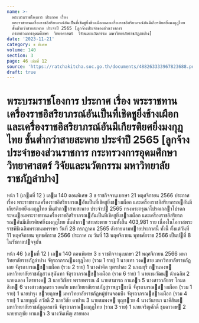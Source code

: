 ```yaml
---
name: >-
  พระบรมราชโองการ ประกาศ เรื่อง
  พระราชทานเครื่องราชอิสริยาภรณ์อันเป็นที่เชิดชูยิ่งช้างเผือกและเครื่องราชอิสริยาภรณ์อันมีเกียรติยศยิ่งมงกุฎไทย
  ชั้นต่ำกว่าสายสะพาย ประจำปี 2565 [ลูกจ้างประจำของส่วนราชการ
  กระทรวงการอุดมศึกษา  วิทยาศาสตร์  วิจัยและนวัตกรรม มหาวิทยาลัยราชภัฏลำปาง]
date: '2023-11-21'
category: ข พิเศษ
volume: 140
section: 3
page: 46 เล่มที่ 12
source: 'https://ratchakitcha.soc.go.th/documents/488263333967823688.pdf'
draft: true
---
```


# พระบรมราชโองการ ประกาศ เรื่อง พระราชทานเครื่องราชอิสริยาภรณ์อันเป็นที่เชิดชูยิ่งช้างเผือกและเครื่องราชอิสริยาภรณ์อันมีเกียรติยศยิ่งมงกุฎไทย ชั้นต่ำกว่าสายสะพาย ประจำปี 2565 [ลูกจ้างประจำของส่วนราชการ กระทรวงการอุดมศึกษา  วิทยาศาสตร์  วิจัยและนวัตกรรม มหาวิทยาลัยราชภัฏลำปาง]

หน้า 1 (เลมที่ 12 ) เลม 140 ตอนพิเศษ 3 ข ราชกิจจานุเบกษา 21 พฤศจิกายน 2566 ประกาศ เรื่อง พระราชทานเครื่องราชอิสริยาภรณอันเป็นที่เชิดชูยิ่งชางเผือก และเครื่องราชอิสริยาภรณอันมีเกียรติยศยิ่งมงกุฎไทย ชั้นต่ํากวาสายสะพาย ประจําป 2565 ทรงพระกรุณาโปรดเกลาโปรดกระหมอมพระราชทานเครื่องราชอิสริยาภรณอันเป็นที่เชิดชูยิ่งชางเผือก และเครื่องราชอิสริยาภรณอันมีเกียรติยศยิ่งมงกุฎไทย ชั้นต่ํากวาสายสะพาย รวมทั้งสิ้น 403,981 ราย เนื่องในโอกาสพระราชพิธีเฉลิมพระชนมพรรษา วันที่ 28 กรกฎาคม 2565 ดังรายนามทายประกาศนี้ ทั้งนี้ ตั้งแต่วันที่ 11 พฤศจิกายน พุทธศักราช 2566 ประกาศ ณ วันที่ 13 พฤศจิกายน พุทธศักราช 2566 เป็นปที่ 8 ในรัชกาลปจจุบัน

หน้า 46 (เลมที่ 12 ) เลม 140 ตอนพิเศษ 3 ข ราชกิจจานุเบกษา 21 พฤศจิกายน 2566 มหาวิทยาลัยราชภัฏลําปาง จัตุรถาภรณมงกุฎไทย (รวม 1 ราย) 1 นายเทา วงคสาย มหาวิทยาลัยราชภัฏเลย จัตุรถาภรณชางเผือก (รวม 2 ราย) 1 นางคําคิด บุตรปาละ 2 นางมยุรี กานหงษ มหาวิทยาลัยราชภัฏสวนสุนันทา จัตุรถาภรณชางเผือก (รวม 6 ราย) 1 นายเขมวัฒน ฉ่ําเฉลิม 2 นายฉลอง ไตรยางค 3 นายวิเชียร พรายพรรณ 4 นายสามารถ กาแกว 5 นางสาววลัยกร โกมลสิงห 6 นางสาวสกุลตรา รอดภัย มหาวิทยาลัยราชภัฏสุราษฎรธานี จัตุรถาภรณชางเผือก (รวม 1 ราย) 1 นายบํารุง ชวยฤกษ มหาวิทยาลัยราชภัฏหมู่บ้านจอมบึง จัตุรถาภรณชางเผือก (รวม 4 ราย) 1 นายบุญมี สวัสดี 2 นายวิชัย ดาปาน 3 นายสมพงษ บุญชวย 4 นางวันทนา นาคีสินธ มหาวิทยาลัยราชภัฏอุดรธานี จัตุรถาภรณมงกุฎไทย (รวม 3 ราย) 1 นายเจริญศักดิ์ ชุมดาวงษ 2 นายชาญชัย ทาแกว 3 นางวันเพ็ญ สายทอง
